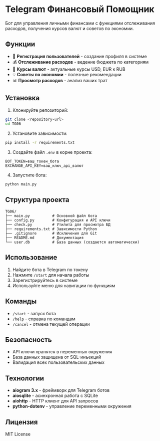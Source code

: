 # Telegram Финансовый Помощник

Бот для управления личными финансами с функциями отслеживания расходов, получения курсов валют и советов по экономии.

## Функции

- 📝 **Регистрация пользователей** - создание профиля в системе
- 💰 **Отслеживание расходов** - ведение бюджета по категориям
- 💱 **Курсы валют** - актуальные курсы USD, EUR к RUB
- 💡 **Советы по экономии** - полезные рекомендации
- 📊 **Просмотр расходов** - анализ ваших трат

## Установка

1. Клонируйте репозиторий:
```bash
git clone <repository-url>
cd TG06
```

2. Установите зависимости:
```bash
pip install -r requirements.txt
```

3. Создайте файл `.env` в корне проекта:
```env
BOT_TOKEN=ваш_токен_бота
EXCHANGE_API_KEY=ваш_ключ_api_валют
```

4. Запустите бота:
```bash
python main.py
```

## Структура проекта

```
TG06/
├── main.py          # Основной файл бота
├── config.py        # Конфигурация и API ключи
├── check.py         # Утилита для просмотра БД
├── requirements.txt # Зависимости Python
├── .gitignore       # Исключения для Git
├── README.md        # Документация
└── user.db          # База данных (создается автоматически)
```

## Использование

1. Найдите бота в Telegram по токену
2. Нажмите `/start` для начала работы
3. Зарегистрируйтесь в системе
4. Используйте меню для навигации по функциям

## Команды

- `/start` - запуск бота
- `/help` - справка по командам
- `/cancel` - отмена текущей операции

## Безопасность

- API ключи хранятся в переменных окружения
- База данных защищена от SQL-инъекций
- Валидация всех пользовательских данных

## Технологии

- **aiogram 3.x** - фреймворк для Telegram ботов
- **aiosqlite** - асинхронная работа с SQLite
- **aiohttp** - HTTP клиент для API запросов
- **python-dotenv** - управление переменными окружения

## Лицензия

MIT License 
